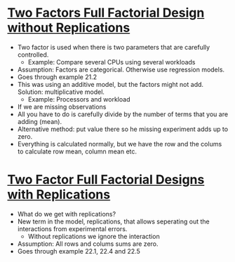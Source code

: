 # [Two Factors Full Factorial Design without Replications](https://www.cse.wustl.edu/~jain/cse567-17/k_21ffd.htm)
* Two factor is used when there is two parameters that are carefully controlled.
	- Example: Compare several CPUs using several workloads
* Assumption: Factors are categorical. Otherwise use regression models.
* Goes through example 21.2
* This was using an additive model, but the factors might not add. Solution: multiplicative model.
	- Example: Processors and workload
* If we are missing observations
* All you have to do is carefully divide by the number of terms that you are adding (mean).
* Alternative method: put value there so he missing experiment adds up to zero.
* Everything is calculated normally, but we have the row and the colums to calculate row mean, column mean etc.

# [Two Factor Full Factorial Designs with Replications](https://www.cse.wustl.edu/~jain/cse567-17/k_22cie.htm)
* What do we get with replications?
* New term in the model, replications, that allows seperating out the interactions from experimental errors.
	- Without replications we ignore the interaction
* Assumption: All rows and colums sums are zero.
* Goes through example 22.1, 22.4 and 22.5

